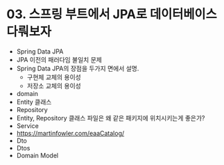 # 03. 스프링 부트에서 JPA로 데이터베이스 다뤄보자
- Spring Data JPA
- JPA 이전의 패러다임 불일치 문제
- Spring Data JPA의 장점을 두가지 면에서 설명.
  - 구현체 교체의 용이성
  - 저장소 교체의 용이성
- domain
- Entity 클래스
- Repository
- Entity, Repository 클래스 파일은 왜 같은 패키지에 위치시키는게 좋은가?
- Service
- https://martinfowler.com/eaaCatalog/
- Dto
- Dtos
- Domain Model
